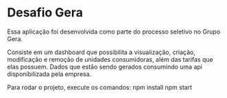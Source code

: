 # Desafio Gera

Essa aplicação foi desenvolvida como parte do processo seletivo no Grupo Gera.

Consiste em um dashboard que possibilita a visualização, criação, modificação e remoção de unidades consumidoras, além das tarifas que elas possuem.
Dados que estão sendo gerados consumindo uma api disponibilizada pela empresa.

Para rodar o projeto, execute os comandos:
  npm install
  npm start
